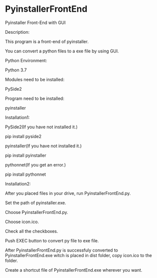 # PyinstallerFrontEnd
Pyinstaller Front-End with GUI



Description:

This program is a front-end of pyinstaller.

You can convert a python files to a exe file by using GUI.



Python Environment:

Python 3.7



Modules need to be installed:

PySide2



Program need to be installed:

pyinstaller



Installation1:

PySide2(If you have not installed it.)

pip install pyside2



pyinstaller(If you have not installed it.)

pip install pyinstaller



pythonnet(If you get an error.)

pip install pythonnet



Installation2:

After you placed files in your drive, run PyinstallerFrontEnd.py.

Set the path of pyinstaller.exe.

Choose PyinstallerFrontEnd.py.

Choose icon.ico.

Check all the checkboxes.

Push EXEC button to convert py file to exe file.

After PyinstallerFrontEnd.py is successfuly converted to PyinstallerFrontEnd.exe witch is placed in dist folder, copy icon.ico to the folder.

Create a shortcut file of PyinstallerFrontEnd.exe wherever you want.

